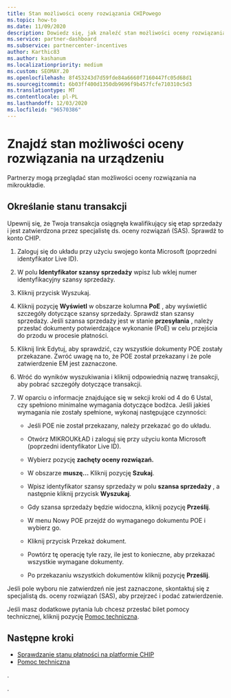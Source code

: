 ```yaml
---
title: Stan możliwości oceny rozwiązania CHIPowego
ms.topic: how-to
ms.date: 11/09/2020
description: Dowiedz się, jak znaleźć stan możliwości oceny rozwiązania na platformie zachęty kanału (MIKROUKŁAD).
ms.service: partner-dashboard
ms.subservice: partnercenter-incentives
author: Karthic83
ms.author: kashanum
ms.localizationpriority: medium
ms.custom: SEOMAY.20
ms.openlocfilehash: 8f453243d7d59fde84a6660f7160447fc05d68d1
ms.sourcegitcommit: 6b03ff400d1350db9696f9b457fcfe710310c5d3
ms.translationtype: MT
ms.contentlocale: pl-PL
ms.lasthandoff: 12/03/2020
ms.locfileid: "96570386"
---
```

# <a name="find-your-solution-assessments-opportunity-status-on-chip"></a>Znajdź stan możliwości oceny rozwiązania na urządzeniu

Partnerzy mogą przeglądać stan możliwości oceny rozwiązania na mikroukładie.

## <a name="determine-the-status-of-your-deal"></a>Określanie stanu transakcji

Upewnij się, że Twoja transakcja osiągnęła kwalifikujący się etap sprzedaży i jest zatwierdzona przez specjalistę ds. oceny rozwiązań (SAS). Sprawdź to konto CHIP.

1. Zaloguj się do układu przy użyciu swojego konta Microsoft (poprzedni identyfikator Live ID).
1. W polu **Identyfikator szansy sprzedaży** wpisz lub wklej numer identyfikacyjny szansy sprzedaży.
3. Kliknij przycisk Wyszukaj.

1. Kliknij pozycję **Wyświetl** w obszarze kolumna **PoE** , aby wyświetlić szczegóły dotyczące szansy sprzedaży. Sprawdź stan szansy sprzedaży. Jeśli szansa sprzedaży jest w stanie **przesyłania** , należy przesłać dokumenty potwierdzające wykonanie (PoE) w celu przejścia do przodu w procesie płatności.
 
1. Kliknij link Edytuj, aby sprawdzić, czy wszystkie dokumenty POE zostały przekazane. Zwróć uwagę na to, że POE został przekazany i że pole zatwierdzenie EM jest zaznaczone.
 
1. Wróć do wyników wyszukiwania i kliknij odpowiednią nazwę transakcji, aby pobrać szczegóły dotyczące transakcji. 

1. W oparciu o informacje znajdujące się w sekcji kroki od 4 do 6 Ustal, czy spełniono minimalne wymagania dotyczące bodźca. Jeśli jakieś wymagania nie zostały spełnione, wykonaj następujące czynności:
 
     - Jeśli POE nie został przekazany, należy przekazać go do układu.
 
     - Otwórz MIKROUKŁAD i zaloguj się przy użyciu konta Microsoft (poprzedni identyfikator Live ID).
 
     - Wybierz pozycję **zachęty oceny rozwiązań.**

     - W obszarze **muszę...** Kliknij pozycję **Szukaj**.

     - Wpisz identyfikator szansy sprzedaży w polu **szansa sprzedaży** , a następnie kliknij przycisk **Wyszukaj**.

     - Gdy szansa sprzedaży będzie widoczna, kliknij pozycję **Prześlij**.
  
     - W menu Nowy POE przejdź do wymaganego dokumentu POE i wybierz go.

     - Kliknij przycisk Przekaż dokument.

     - Powtórz tę operację tyle razy, ile jest to konieczne, aby przekazać wszystkie wymagane dokumenty.

     - Po przekazaniu wszystkich dokumentów kliknij pozycję **Prześlij**.

Jeśli pole wyboru nie zatwierdzeń nie jest zaznaczone, skontaktuj się z specjalistą ds. oceny rozwiązań (SAS), aby przejrzeć i podać zatwierdzenie.
 
Jeśli masz dodatkowe pytania lub chcesz przesłać bilet pomocy technicznej, kliknij pozycję [Pomoc techniczna](report-problems-with-partner-center.md).

## <a name="next-steps"></a>Następne kroki

- [Sprawdzanie stanu płatności na platformie CHIP](chip-payment-status.md)
- [Pomoc techniczna](report-problems-with-partner-center.md)

.




.





